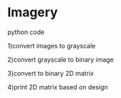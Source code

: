 # Imagery

python code

1)convert images to grayscale

2)convert grayscale to binary image

3)convert to binary 2D matrix

4)print 2D matrix based on design


